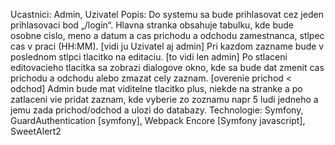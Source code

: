 Ucastnici: Admin, Uzivatel  Popis: Do systemu sa bude prihlasovat cez jeden prihlasovaci bod „/login“. Hlavna stranka obsahuje tabulku, kde bude osobne cislo, meno a datum a cas prichodu a odchodu zamestnanca, stlpec cas v praci (HH:MM). [vidi ju Uzivatel aj admin] Pri kazdom zazname bude v poslednom stlpci tlacitko na editaciu. [to vidi len admin] Po stlaceni editovacieho tlacitka sa zobrazi dialogove okno, kde sa bude dat zmenit cas prichodu a odchodu alebo zmazat cely zaznam. [overenie prichod < odchod] Admin bude mat viditelne tlacitko plus, niekde na stranke a po zatlaceni vie pridat zaznam, kde vyberie zo zoznamu napr 5 ludi jedneho a jemu zada prichod/odchod a ulozi do databazy.  Technologie: Symfony, GuardAuthentication [symfony], Webpack Encore [Symfony javascript], SweetAlert2

